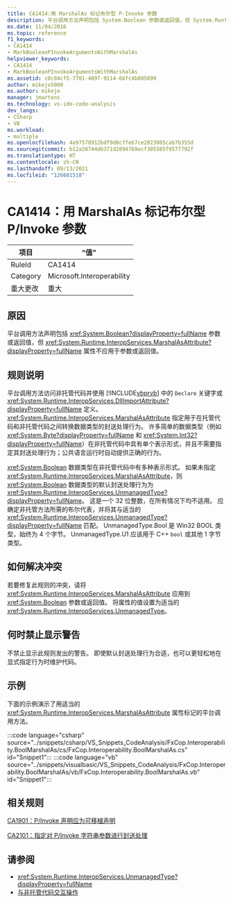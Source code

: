 ```yaml
---
title: CA1414:用 MarshalAs 标记布尔型 P-Invoke 参数
description: 平台调用方法声明包括 System.Boolean 参数或返回值，但 System.Runtime.InteropServices.MarshalAsAttribute 属性不应用于参数或返回值。
ms.date: 11/04/2016
ms.topic: reference
f1_keywords:
- CA1414
- MarkBooleanPInvokeArgumentsWithMarshalAs
helpviewer_keywords:
- CA1414
- MarkBooleanPInvokeArgumentsWithMarshalAs
ms.assetid: c0c84cf5-7701-4897-9114-66fc4b895699
author: mikejo5000
ms.author: mikejo
manager: jmartens
ms.technology: vs-ide-code-analysis
dev_langs:
- CSharp
- VB
ms.workload:
- multiple
ms.openlocfilehash: 4a97578912bdf9d8cffeb7ce2023085cab7b355d
ms.sourcegitcommit: b12a38744db371d2894769ecf305585f9577792f
ms.translationtype: HT
ms.contentlocale: zh-CN
ms.lasthandoff: 09/13/2021
ms.locfileid: "126601518"
---
```

# <a name="ca1414-mark-boolean-pinvoke-arguments-with-marshalas"></a>CA1414：用 MarshalAs 标记布尔型 P/Invoke 参数

|项目|“值”|
|-|-|
|RuleId|CA1414|
|Category|Microsoft.Interoperability|
|重大更改|重大|

## <a name="cause"></a>原因
平台调用方法声明包括 <xref:System.Boolean?displayProperty=fullName> 参数或返回值，但 <xref:System.Runtime.InteropServices.MarshalAsAttribute?displayProperty=fullName> 属性不应用于参数或返回值。

## <a name="rule-description"></a>规则说明
平台调用方法访问非托管代码并使用 [!INCLUDE[vbprvb](../code-quality/includes/vbprvb_md.md)] 中的 `Declare` 关键字或 <xref:System.Runtime.InteropServices.DllImportAttribute?displayProperty=fullName> 定义。 <xref:System.Runtime.InteropServices.MarshalAsAttribute> 指定用于在托管代码和非托管代码之间转换数据类型的封送处理行为。 许多简单的数据类型（例如 <xref:System.Byte?displayProperty=fullName> 和 <xref:System.Int32?displayProperty=fullName>）在非托管代码中具有单个表示形式，并且不需要指定其封送处理行为；公共语言运行时自动提供正确的行为。

<xref:System.Boolean> 数据类型在非托管代码中有多种表示形式。 如果未指定 <xref:System.Runtime.InteropServices.MarshalAsAttribute>，则 <xref:System.Boolean> 数据类型的默认封送处理行为为 <xref:System.Runtime.InteropServices.UnmanagedType?displayProperty=fullName>。 这是一个 32 位整数，在所有情况下均不适用。 应确定非托管方法所需的布尔代表，并将其与适当的 <xref:System.Runtime.InteropServices.UnmanagedType?displayProperty=fullName> 匹配。 UnmanagedType.Bool 是 Win32 BOOL 类型，始终为 4 个字节。 UnmanagedType.U1 应该用于 C++ `bool` 或其他 1 字节类型。

## <a name="how-to-fix-violations"></a>如何解决冲突
若要修复此规则的冲突，请将 <xref:System.Runtime.InteropServices.MarshalAsAttribute> 应用到 <xref:System.Boolean> 参数或返回值。 将属性的值设置为适当的 <xref:System.Runtime.InteropServices.UnmanagedType>。

## <a name="when-to-suppress-warnings"></a>何时禁止显示警告
不禁止显示此规则发出的警告。 即使默认封送处理行为合适，也可以更轻松地在显式指定行为时维护代码。

## <a name="example"></a>示例

下面的示例演示了用适当的 <xref:System.Runtime.InteropServices.MarshalAsAttribute> 属性标记的平台调用方法。

:::code language="csharp" source="../snippets/csharp/VS_Snippets_CodeAnalysis/FxCop.Interoperability.BoolMarshalAs/cs/FxCop.Interoperability.BoolMarshalAs.cs" id="Snippet1":::
:::code language="vb" source="../snippets/visualbasic/VS_Snippets_CodeAnalysis/FxCop.Interoperability.BoolMarshalAs/vb/FxCop.Interoperability.BoolMarshalAs.vb" id="Snippet1":::

## <a name="related-rules"></a>相关规则
[CA1901：P/Invoke 声明应为可移植声明](../code-quality/ca1901.md)

[CA2101：指定对 P/Invoke 字符串参数进行封送处理](/dotnet/fundamentals/code-analysis/quality-rules/ca2101)

## <a name="see-also"></a>请参阅

- <xref:System.Runtime.InteropServices.UnmanagedType?displayProperty=fullName>
- [与非托管代码交互操作](/dotnet/framework/interop/index)
